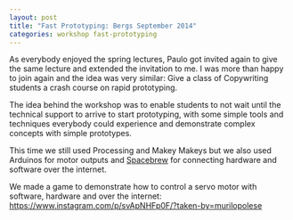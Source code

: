 ```yaml
---
layout: post
title: "Fast Prototyping: Bergs September 2014"
categories: workshop fast-prototyping
---
```


As everybody enjoyed the spring lectures, Paulo got invited again to give the same lecture and extended the invitation to me. I was more than happy to join again and the idea was very similar: Give a class of Copywriting students a crash course on rapid prototyping.

The idea behind the workshop was to enable students to not wait until the technical support to arrive to start prototyping, with some simple tools and techniques everybody could experience and demonstrate complex concepts with simple prototypes.

This time we still used Processing and Makey Makeys but we also used Arduinos for motor outputs and [Spacebrew](http://docs.spacebrew.cc/) for connecting hardware and software over the internet.

We made a game to demonstrate how to control a servo motor with software, hardware and over the internet:
https://www.instagram.com/p/svApNHFp0F/?taken-by=murilopolese
